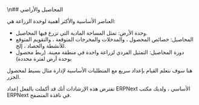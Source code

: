 \n## المحاصيل والأراضي

العناصر الأساسية والأكثر أهمية لوحدة الزراعة هي:

* وحدة الأرض: تمثل المساحة المادية التي تزرع فيها المحاصيل.
* المحاصيل: خصائص المحصول ، والمدخلات والمخرجات المتوقعة ، والتقويم المتوقع للأنشطة والحصاد ، إلخ.
* دورة المحاصيل: التمثيل الفردي لزراعة واحدة في منطقة معينة. (ربط محصول بوحدة أرض لفترة محددة)

هنا سوف نتعلم القيام بإعداد سريع مع المتطلبات الأساسية لإدارة مثال بسيط لمحصول الجزر.

تفترض هذه الإرشادات أنك قد أكملت بالفعل إعداد ERPNext الأساسي ، ولديك مكتب ERPNext في نافذة المتصفح.